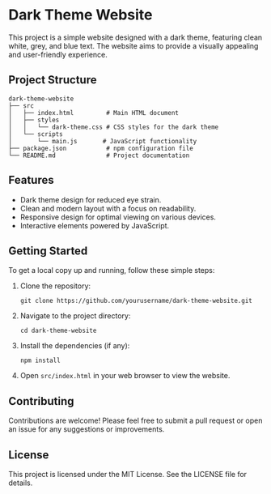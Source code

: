 # Dark Theme Website

This project is a simple website designed with a dark theme, featuring clean white, grey, and blue text. The website aims to provide a visually appealing and user-friendly experience.

## Project Structure

```
dark-theme-website
├── src
│   ├── index.html         # Main HTML document
│   ├── styles
│   │   └── dark-theme.css # CSS styles for the dark theme
│   └── scripts
│       └── main.js       # JavaScript functionality
├── package.json           # npm configuration file
└── README.md              # Project documentation
```

## Features

- Dark theme design for reduced eye strain.
- Clean and modern layout with a focus on readability.
- Responsive design for optimal viewing on various devices.
- Interactive elements powered by JavaScript.

## Getting Started

To get a local copy up and running, follow these simple steps:

1. Clone the repository:
   ```
   git clone https://github.com/yourusername/dark-theme-website.git
   ```

2. Navigate to the project directory:
   ```
   cd dark-theme-website
   ```

3. Install the dependencies (if any):
   ```
   npm install
   ```

4. Open `src/index.html` in your web browser to view the website.

## Contributing

Contributions are welcome! Please feel free to submit a pull request or open an issue for any suggestions or improvements.

## License

This project is licensed under the MIT License. See the LICENSE file for details.